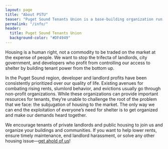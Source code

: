 ```yaml
---
layout: page
title: "About PSTU"
teaser: "Puget Sound Tenants Union is a base-building organization run by tenants who are tired of rising rents, evictions, and abusive landlords."
permalink: "/info/"
header:
  title: Puget Sound Tenants Union
  background-color: "#DF4949"
---
```


Housing is a human right, not a commodity to be traded on the market at the
expense of people. We want to stop the trifecta of landlords, city government,
and developers who profit from controlling our access to shelter by building
tenant power from the bottom up.

In the Puget Sound region, developer and landlord profits have been consistently
prioritized over our quality of life. Existing avenues for combating rising
rents, slumlord behavior, and evictions usually go through non-profit
organizations. While these organizations can provide important resources for
tenants, they’re unable to challenge the root of the problem that we face: the
subjugation of housing to the market. The only way we can end the exploitation
of everyone’s need for shelter is to get organized and make our demands heard
together.

We encourage tenants of private landlords and public housing to join us and
organize your buildings and communities. If you want to help lower rents, ensure
timely maintenance, end landlord harassment, or solve any other housing
issue—[get ahold of us](/contact/)!
